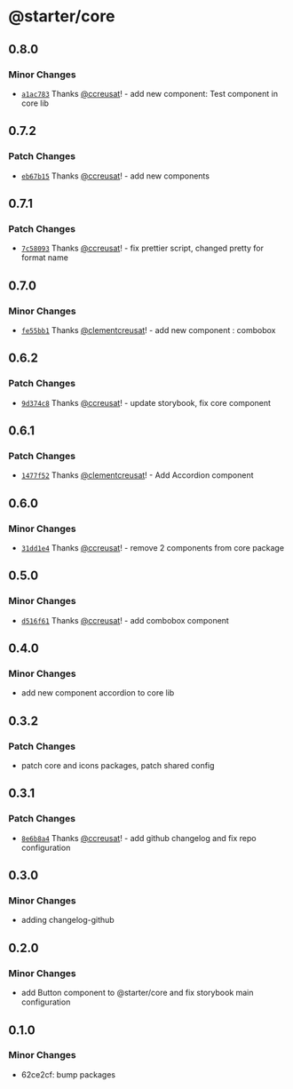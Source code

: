 # @starter/core

## 0.8.0

### Minor Changes

- [`a1ac783`](https://github.com/ccreusat/starter-monorepo-turborepo-vite/commit/a1ac78345c706b2abaa7449607a8eee760cb4820) Thanks [@ccreusat](https://github.com/ccreusat)! - add new component: Test component in core lib

## 0.7.2

### Patch Changes

- [`eb67b15`](https://github.com/ccreusat/starter-monorepo-turborepo-vite/commit/eb67b15af5669ded608f641c279954b21c61e737) Thanks [@ccreusat](https://github.com/ccreusat)! - add new components

## 0.7.1

### Patch Changes

- [`7c58093`](https://github.com/ccreusat/starter-monorepo-turborepo-vite/commit/7c580939829ee055f89ef3906544d7c74bc3404d) Thanks [@ccreusat](https://github.com/ccreusat)! - fix prettier script, changed pretty for format name

## 0.7.0

### Minor Changes

- [`fe55bb1`](https://github.com/ccreusat/starter-monorepo-turborepo-vite/commit/fe55bb1938e4fa6b92f48522781e5db6ad00ed0c) Thanks [@clementcreusat](https://github.com/clementcreusat)! - add new component : combobox

## 0.6.2

### Patch Changes

- [`9d374c8`](https://github.com/ccreusat/starter-monorepo-turborepo-vite/commit/9d374c84a2680ec3a7dff2a8e87a403ffa6d7626) Thanks [@ccreusat](https://github.com/ccreusat)! - update storybook, fix core component

## 0.6.1

### Patch Changes

- [`1477f52`](https://github.com/ccreusat/starter-monorepo-turborepo-vite/commit/1477f522fb0bf3d9a5966d8ea8fe7dd476567486) Thanks [@clementcreusat](https://github.com/clementcreusat)! - Add Accordion component

## 0.6.0

### Minor Changes

- [`31dd1e4`](https://github.com/ccreusat/starter-monorepo-turborepo-vite/commit/31dd1e4011eec75e9bfcbc4e9fa41c3cde9b1090) Thanks [@ccreusat](https://github.com/ccreusat)! - remove 2 components from core package

## 0.5.0

### Minor Changes

- [`d516f61`](https://github.com/ccreusat/starter-monorepo-turborepo-vite/commit/d516f61f69baf6d271b527728d39b7cc348939a1) Thanks [@ccreusat](https://github.com/ccreusat)! - add combobox component

## 0.4.0

### Minor Changes

- add new component accordion to core lib

## 0.3.2

### Patch Changes

- patch core and icons packages, patch shared config

## 0.3.1

### Patch Changes

- [`8e6b8a4`](https://github.com/ccreusat/starter-monorepo-turborepo-vite/commit/8e6b8a453a3fcab269c52464a321d949d177bf4d) Thanks [@ccreusat](https://github.com/ccreusat)! - add github changelog and fix repo configuration

## 0.3.0

### Minor Changes

- adding changelog-github

## 0.2.0

### Minor Changes

- add Button component to @starter/core and fix storybook main configuration

## 0.1.0

### Minor Changes

- 62ce2cf: bump packages
